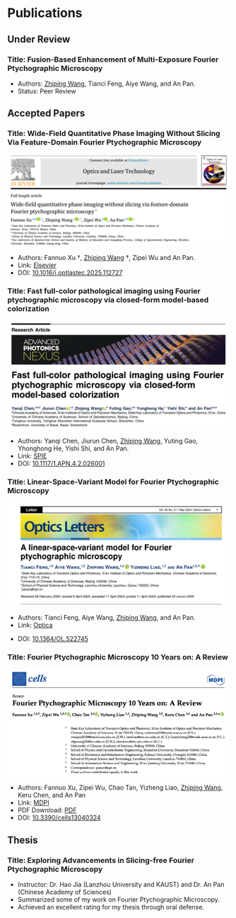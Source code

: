 # Publications

## Under Review
### Title: Fusion-Based Enhancement of Multi-Exposure Fourier Ptychographic Microscopy
- Authors: <u>Zhiping Wang</u>, Tianci Feng, Aiye Wang, and An Pan.
- Status: Peer Review


## Accepted Papers

### Title: Wide-Field Quantitative Phase Imaging Without Slicing Via Feature-Domain Fourier Ptychographic Microscopy
![Wide-Field Quantitative Phase Imaging Without Slicing Via Feature-Domain Fourier Ptychographic Microscopy](xuqpi.png)
- Authors: Fannuo Xu †, <u>Zhiping Wang</u> †, Zipei Wu and An Pan.
- Link: [Elsevier](https://www.sciencedirect.com/science/article/pii/S0030399225003159?via%3Dihub)
- DOI: [10.1016/j.optlastec.2025.112727](https://doi.org/10.1016/j.optlastec.2025.112727)
  

### Title: Fast full-color pathological imaging using Fourier ptychographic microscopy via closed-form model-based colorization
![Fast full-color pathological imaging using Fourier ptychographic microscopy via closed-form model-based colorization](./fast_color.jpg)
- Authors: Yanqi Chen, Jiurun Chen, <u>Zhiping Wang</u>, Yuting Gao, Yhonghong He, Yishi Shi, and An Pan. 
- Link: [SPIE](https://www.spiedigitallibrary.org/journals/advanced-photonics-nexus/volume-4/issue-2/026001/Fast-full-color-pathological-imaging-using-Fourier-ptychographic-microscopy-via/10.1117/1.APN.4.2.026001.full)
- DOI: [10.1117/1.APN.4.2.026001](https://doi.org/10.1117/1.APN.4.2.026001)
  
### Title: Linear-Space-Variant Model for Fourier Ptychographic Microscopy
![Linear-Space-Variant Model for Fourier Ptychographic Microscopy](./ftcol1.png)
- Authors: Tianci Feng, Aiye Wang, <u>Zhiping Wang</u>, and An Pan.
- Link: [Optica](https://opg.optica.org/ol/abstract.cfm?uri=ol-49-10-2617)
<!-- - PDF Download: [PDF](./cells-13-00324.pdf) -->
- DOI: [10.1364/OL.522745](https://doi.org/10.1364/OL.522745)

### Title: Fourier Ptychographic Microscopy 10 Years on: A Review
![Fourier Ptychographic Microscopy 10 Years on: A Review](./cellsreviews.png)
- Authors: Fannuo Xu, Zipei Wu, Chao Tan, Yizheng Liao, <u>Zhiping Wang</u>, Keru Chen, and An Pan
- Link: [MDPI](https://www.mdpi.com/2073-4409/13/4/324)
- PDF Download: [PDF](./cells-13-00324.pdf)
- DOI: [10.3390/cells13040324](https://doi.org/10.3390/cells13040324)

## Thesis
### Title: Exploring Advancements in Slicing-free Fourier Ptychographic Microscopy
- Instructor: Dr. Hao Jia (Lanzhou University and KAUST) and Dr. An Pan (Chinese Academy of Sciences)
- Summarized some of my work on Fourier Ptychographic Microscopy.
- Achieved an excellent rating for my thesis through oral defense.
